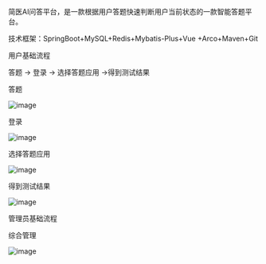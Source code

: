 简医AI问答平台，是一款根据用户答题快速判断用户当前状态的一款智能答题平台。

技术框架：SpringBoot+MySQL+Redis+Mybatis-Plus+Vue +Arco+Maven+Git


用户基础流程

答题 -> 登录 -> 选择答题应用 ->得到测试结果

答题

![image](https://github.com/user-attachments/assets/547e6b93-5878-4c1e-a2ee-5e33c69c5325)


登录

![image](https://github.com/user-attachments/assets/80127764-328f-443d-9e90-8ca3808dfd70)


选择答题应用

![image](https://github.com/user-attachments/assets/29f2a704-6d7e-491f-9a66-5501b52c055c)

得到测试结果

![image](https://github.com/user-attachments/assets/1e482c64-131f-49f8-8245-f6236cd69ff6)



管理员基础流程

综合管理

![image](https://github.com/user-attachments/assets/bc8ac899-8a96-4bb2-9def-8d41b72fa36e)

